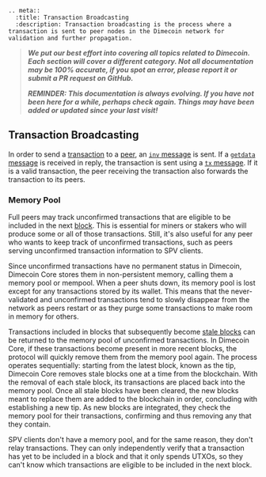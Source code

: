 ```{eval-rst}
.. meta::
  :title: Transaction Broadcasting
  :description: Transaction broadcasting is the process where a transaction is sent to peer nodes in the Dimecoin network for validation and further propagation.
```

> ***We put our best effort into covering all topics related to Dimecoin. Each section will cover a different category. Not all documentation may be 100% accurate, if you spot an error, please report it or submit a PR request on GitHub.***
>
> ***REMINDER: This documentation is always evolving. If you have not been here for a while, perhaps check again. Things may have been added or updated since your last visit!***

## Transaction Broadcasting

In order to send a [transaction](../resources/glossary.md#transaction) to a [peer](../resources/glossary.md#peer), an [`inv` message](../reference/p2p-network-data-messages.md#inv) is sent. If a [`getdata` message](../reference/p2p-network-data-messages.md#getdata) is received in reply, the transaction is sent using a [`tx` message](../reference/p2p-network-data-messages.md#tx). If it is a valid transaction, the peer receiving the transaction also forwards the transaction to its peers.


### Memory Pool

Full peers may track unconfirmed transactions that are eligible to be included in the next [block](../resources/glossary.md#block). This is essential for miners or stakers who will produce some or all of those transactions. Still, it's also useful for any peer who wants to keep track of unconfirmed transactions, such as peers serving unconfirmed transaction information to SPV clients.

Since unconfirmed transactions have no permanent status in Dimecoin, Dimecoin Core stores them in non-persistent memory, calling them a memory pool or mempool. When a peer shuts down, its memory pool is lost except for any transactions stored by its wallet. This means that the never-validated and unconfirmed transactions tend to slowly disappear from the network as peers restart or as they purge some transactions to make room in memory for others.

Transactions included in blocks that subsequently become [stale blocks](../resources/glossary.md#stale-block) can be returned to the memory pool of unconfirmed transactions. In Dimecoin Core, if these transactions become present in more recent blocks, the protocol will quickly remove them from the memory pool again. The process operates sequentially: starting from the latest block, known as the tip, Dimecoin Core removes stale blocks one at a time from the blockchain. With the removal of each stale block, its transactions are placed back into the memory pool. Once all stale blocks have been cleared, the new blocks meant to replace them are added to the blockchain in order, concluding with establishing a new tip. As new blocks are integrated, they check the memory pool for their transactions, confirming and thus removing any that they contain.

SPV clients don't have a memory pool, and for the same reason, they don't relay transactions. They can only independently verify that a transaction has yet to be included in a block and that it only spends UTXOs, so they can't know which transactions are eligible to be included in the next block.
